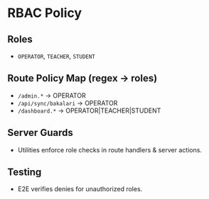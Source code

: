 # RBAC Policy

## Roles
- `OPERATOR`, `TEACHER`, `STUDENT`

## Route Policy Map (regex → roles)
- `/admin.*` → OPERATOR
- `/api/sync/bakalari` → OPERATOR
- `/dashboard.*` → OPERATOR|TEACHER|STUDENT

## Server Guards
- Utilities enforce role checks in route handlers & server actions.

## Testing
- E2E verifies denies for unauthorized roles.
